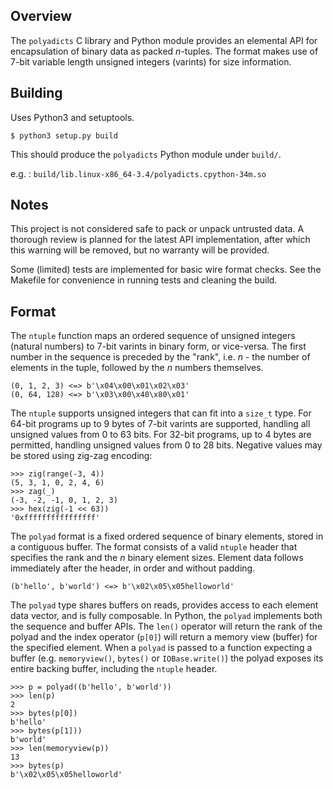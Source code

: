 
## Overview

The `polyadicts` C library and Python module provides an elemental API for
encapsulation of binary data as packed *n*-tuples. The format makes use of
7-bit variable length unsigned integers (varints) for size information.

## Building

Uses Python3 and setuptools.

    $ python3 setup.py build

This should produce the `polyadicts` Python module under `build/`.

e.g.
: `build/lib.linux-x86_64-3.4/polyadicts.cpython-34m.so`

## Notes

This project is not considered safe to pack or unpack untrusted data.
A thorough review is planned for the latest API implementation, after
which this warning will be removed, but no warranty will be provided.

Some (limited) tests are implemented for basic wire format checks. See
the Makefile for convenience in running tests and cleaning the build.

## Format

The `ntuple` function maps an ordered sequence of unsigned integers
(natural numbers) to 7-bit varints in binary form, or vice-versa. The
first number in the sequence is preceded by the "rank", i.e. *n* - the
number of elements in the tuple, followed by the *n* numbers themselves.

    (0, 1, 2, 3) <=> b'\x04\x00\x01\x02\x03'
    (0, 64, 128) <=> b'\x03\x00\x40\x80\x01'

The `ntuple` supports unsigned integers that can fit into a `size_t` type.
For 64-bit programs up to 9 bytes of 7-bit varints are supported, handling
all unsigned values from 0 to 63 bits. For 32-bit programs, up to 4 bytes
are permitted, handling unsigned values from 0 to 28 bits. Negative values
may be stored using zig-zag encoding:

    >>> zig(range(-3, 4))
    (5, 3, 1, 0, 2, 4, 6)
    >>> zag(_)
    (-3, -2, -1, 0, 1, 2, 3)
    >>> hex(zig(-1 << 63))
    '0xffffffffffffffff'

The `polyad` format is a fixed ordered sequence of binary elements, stored
in a contiguous buffer. The format consists of a valid `ntuple` header that
specifies the rank and the *n* binary element sizes. Element data follows
immediately after the header, in order and without padding.

    (b'hello', b'world') <=> b'\x02\x05\x05helloworld'

The `polyad` type shares buffers on reads, provides access to each element
data vector, and is fully composable. In Python, the `polyad` implements
both the sequence and buffer APIs. The `len()` operator will return the
rank of the polyad and the index operator (`p[0]`) will return a memory
view (buffer) for the specified element. When a `polyad` is passed to a
function expecting a buffer (e.g. `memoryview()`, `bytes()` or
`IOBase.write()`) the polyad exposes its entire backing buffer, including
the `ntuple` header.

    >>> p = polyad((b'hello', b'world'))
    >>> len(p)
    2
    >>> bytes(p[0])
    b'hello'
    >>> bytes(p[1]))
    b'world'
    >>> len(memoryview(p))
    13
    >>> bytes(p)
    b'\x02\x05\x05helloworld'
